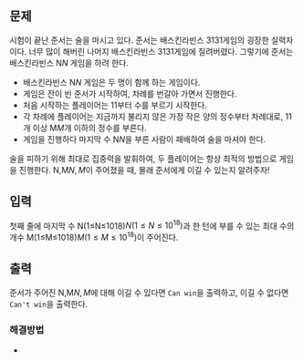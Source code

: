 ## 문제

시험이 끝난 준서는 술을 마시고 있다. 준서는 배스킨라빈스 31$31$게임의 굉장한 실력자이다. 너무 많이 해버린 나머지 배스킨라빈스 31$31$게임에 질려버렸다. 그렇기에 준서는 배스킨라빈스 N$N$ 게임을 하려 한다.

- 배스킨라빈스 N$N$ 게임은 두 명이 함께 하는 게임이다.
- 게임은 잔이 빈 준서가 시작하여, 차례를 번갈아 가면서 진행한다.
- 처음 시작하는 플레이어는 1$1$부터 수를 부르기 시작한다.
- 각 차례에 플레이어는 지금까지 불리지 않은 가장 작은 양의 정수부터 차례대로, 1$1$개 이상 M$M$개 이하의 정수를 부른다.
- 게임을 진행하다 마지막 수 N$N$을 부른 사람이 패배하여 술을 마셔야 한다.

술을 피하기 위해 최대로 집중력을 발휘하여, 두 플레이어는 항상 최적의 방법으로 게임을 진행한다. N,M$N, M$이 주어졌을 때, 몰래 준서에게 이길 수 있는지 알려주자!

## 입력

첫째 줄에 마지막 수 N(1≤N≤1018)$N(1 ≤ N ≤ 10^{18})$과 한 턴에 부를 수 있는 최대 수의 개수 M(1≤M≤1018)$M(1 ≤ M ≤ 10^{18})$이 주어진다.

## 출력

준서가 주어진 N,M$N, M$에 대해 이길 수 있다면 `Can win`을 출력하고, 이길 수 없다면 `Can't win`을 출력한다.

### 해결방법

- 